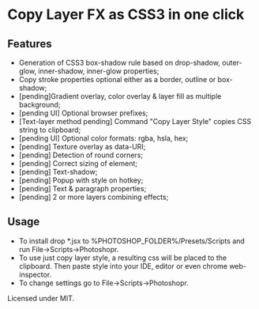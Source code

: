 Copy Layer FX as CSS3 in one click
============================================================
<h2>Features</h2>
<ul>
	<li>Generation of CSS3 box-shadow rule based on drop-shadow, outer-glow, inner-shadow, inner-glow properties;</li>
	<li>Copy stroke properties optional either as a border, outline or box-shadow;</li>
	<li>[pending]Gradient overlay, color overlay & layer fill as multiple background;</li>
	<li>[pending UI] Optional browser prefixes;</li>
	<li>[Text-layer method pending] Command "Copy Layer Style" copies CSS string to clipboard;</li>
	<li>[pending UI] Optional color formats: rgba, hsla, hex; </li>
	<li>[pending] Texture overlay as data-URI;</li>
	<li>[pending] Detection of round corners;</li>
	<li>[pending] Correct sizing of element;</li>
	<li>[pending] Text-shadow;</li>
	<li>[pending] Popup with style on hotkey;</li>
	<li>[pending] Text & paragraph properties;</li>
	<li>[pending] 2 or more layers combining effects;</li>
</ul>

<h2>Usage</h2>
<ul>
	<li>To install drop *.jsx to %PHOTOSHOP_FOLDER%/Presets/Scripts and run File→Scripts→Photoshopr.</li>
	<li>To use just copy layer style, a resulting css will be placed to the clipboard. Then paste style into your IDE, editor or even chrome web-inspector.</li>
	<li>To change settings go to File→Scripts→Photoshopr. </li>
</ul>

<p>Licensed under MIT.</p>
